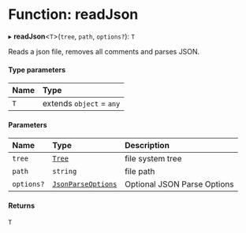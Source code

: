 # Function: readJson

▸ **readJson**<`T`\>(`tree`, `path`, `options?`): `T`

Reads a json file, removes all comments and parses JSON.

#### Type parameters

| Name | Type                     |
| :--- | :----------------------- |
| `T`  | extends `object` = `any` |

#### Parameters

| Name       | Type                                                          | Description                 |
| :--------- | :------------------------------------------------------------ | :-------------------------- |
| `tree`     | [`Tree`](../../devkit/documents/Tree)                         | file system tree            |
| `path`     | `string`                                                      | file path                   |
| `options?` | [`JsonParseOptions`](../../devkit/documents/JsonParseOptions) | Optional JSON Parse Options |

#### Returns

`T`
